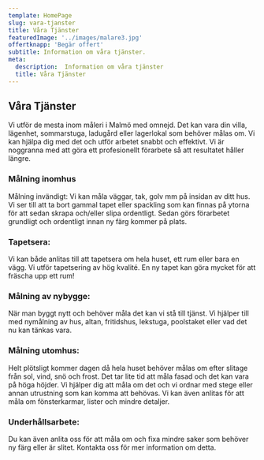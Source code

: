 ```yaml
---
template: HomePage
slug: vara-tjanster
title: Våra Tjänster
featuredImage: '../images/malare3.jpg'
offertknapp: 'Begär offert'
subtitle: Information om våra tjänster.
meta:
  description:  Information om våra tjänster
  title: Våra Tjänster
---
```


## Våra Tjänster

Vi utför de mesta inom måleri i Malmö med omnejd. Det kan vara din villa, lägenhet, sommarstuga, ladugård eller lagerlokal som behöver målas om. Vi kan hjälpa dig med det och utför arbetet snabbt och effektivt. Vi är noggranna med att göra ett profesionellt förarbete så att resultatet håller längre. 

### Målning inomhus
Målning invändigt: Vi kan måla väggar, tak, golv mm på insidan av ditt hus. Vi ser till att ta bort gammal tapet eller spackling som kan finnas på ytorna för att sedan skrapa och/eller slipa ordentligt. Sedan görs förarbetet grundligt och ordentligt innan ny färg kommer på plats.

### Tapetsera:
Vi kan både anlitas till att tapetsera om hela huset, ett rum eller bara en vägg. Vi utför tapetsering av hög kvalité. En ny tapet kan göra mycket för att fräscha upp ett rum!

### Målning av nybygge:
När man byggt nytt och behöver måla det kan vi stå till tjänst. Vi hjälper till med nymålning av hus, altan, fritidshus, lekstuga, poolstaket eller vad det nu kan tänkas vara. 

### Målning utomhus:
Helt plötsligt kommer dagen då hela huset behöver målas om efter slitage från sol, vind, snö och frost. Det tar lite tid att måla fasad och det kan vara på höga höjder. Vi hjälper dig att måla om det och vi ordnar med stege eller annan utrustning som kan komma att behövas. Vi kan även anlitas för att måla om fönsterkarmar, lister och mindre detaljer.

### Underhållsarbete:
Du kan även anlita oss för att måla om och fixa mindre saker som behöver ny färg eller är slitet. Kontakta oss för mer information om detta.

